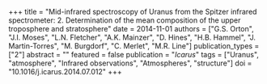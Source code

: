 +++
title = "Mid-infrared spectroscopy of Uranus from the Spitzer infrared spectrometer: 2. Determination of the mean composition of the upper troposphere and stratosphere"
date = 2014-11-01
authors = ["G.S. Orton", "J.I. Moses", "L.N. Fletcher", "A.K. Mainzer", "D. Hines", "H.B. Hammel", "J. Martin-Torres", "M. Burgdorf", "C. Merlet", "M.R. Line"]
publication_types = ["2"]
abstract = ""
featured = false
publication = "*Icarus*"
tags = ["Uranus", "atmosphere", "Infrared observations", "Atmospheres", "structure"]
doi = "10.1016/j.icarus.2014.07.012"
+++

